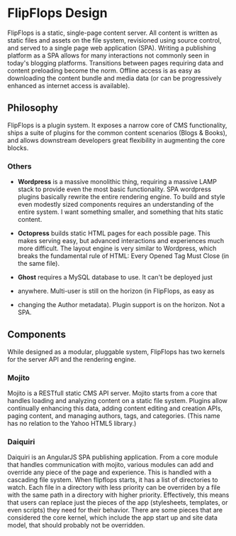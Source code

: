 # FlipFlops Design

FlipFlops is a static, single-page content server. All content is written as
static files and assets on the file system, revisioned using source control,
and served to a single page web application (SPA). Writing a publishing
platform as a SPA allows for many interactions not commonly seen in today's
blogging platforms. Transitions between pages requiring data and content
preloading become the norm. Offline access is as easy as downloading the content
bundle and media data (or can be progressively enhanced as internet access
is available).

## Philosophy

FlipFlops is a plugin system. It exposes a narrow core of CMS functionality,
ships a suite of plugins for the common content scenarios (Blogs & Books), and
allows downstream developers great flexibility in augmenting the core blocks.

### Others

* **Wordpress** is a massive monolithic thing, requiring a massive LAMP stack to
provide even the most basic functionality. SPA wordpress plugins basically
rewrite the entire rendering engine. To build and style even modestly sized
components requires an understanding of the entire system. I want something
smaller, and something that hits static content.

* **Octopress** builds static HTML pages for each possible page. This makes
serving easy, but advanced interactions and experiences much more difficult. The
layout engine is very similar to Wordpress, which breaks the fundamental rule
of HTML: Every Opened Tag Must Close (in the same file).

* **Ghost** requires a MySQL database to use. It can't be deployed just
* anywhere. Multi-user is still on the horizon (in FlipFlops, as easy as
* changing the Author metadata). Plugin support is on the horizon. Not a SPA.

## Components

While designed as a modular, pluggable system, FlipFlops has two kernels for the
server API and the rendering engine.

### Mojito

Mojito is a RESTfull static CMS API server. Mojito starts from a core that
handles loading and analyzing content on a static file system. Plugins allow
continually enhancing this data, adding content editing and creation APIs,
paging content, and managing authors, tags, and categories. (This name has no
relation to the Yahoo HTML5 library.)

### Daiquiri

Daiquiri is an AngularJS SPA publishing application. From a core module that
handles communication with mojito, various modules can add and override any
piece of the page and experience. This is handled with a cascading file system.
When flipflops starts, it has a list of directories to watch. Each file in a
directory with less priority can be overriden by a file with the same path in a
directory with higher priority. Effectively, this means that users can replace
just the pieces of the app (stylesheets, templates, or even scripts) they need
for their behavior. There are some pieces that are considered the core kernel,
which include the app start up and site data model, that should probably not be
overridden.
